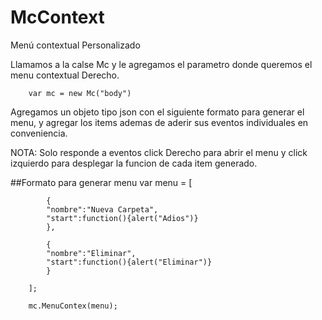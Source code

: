 # McContext
Menú contextual Personalizado 

Llamamos a la calse Mc y le agregamos el parametro donde queremos el menu contextual Derecho.

		var mc = new Mc("body")
		
Agregamos un objeto tipo json con el siguiente formato para generar el menu, y agregar los items ademas de aderir sus eventos
individuales en conveniencia.

NOTA: Solo responde a eventos  click Derecho  para abrir el menu  y click izquierdo para desplegar la funcion de cada item generado.

##Formato para generar menu
  	var menu = [
  	
			{
			"nombre":"Nueva Carpeta",
			"start":function(){alert("Adios")}
			},
			
			{
			"nombre":"Eliminar",
			"start":function(){alert("Eliminar")}
			}
		
		];

	 	mc.MenuContex(menu);
